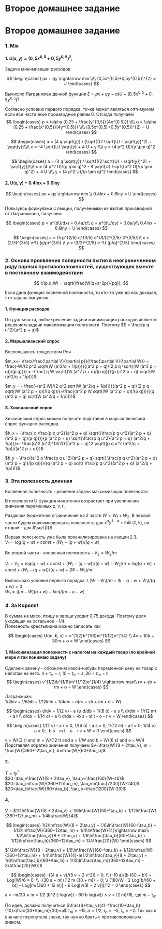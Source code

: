 # Второе домашнее задание

# Второе домашнее задание

###  1.  Mix 
#### 1. $U(x,y)=(0,5x^{0,5}+0,5y^{0,5})^{2}$;
Задача минимизации расходов: 

$$
\begin{cases} px + qy \rightarrow min \\\\
(0,5x^{0,5}+0,5y^{0,5})^{2} = U \end{cases}
$$

Вычислю Лагранжиан данной функции
$\xi = px + qy - \alpha(U - (0,5x^{0,5}+0,5y^{0,5})^{2}$

Согласно условию первого порядка, точка может являться оптимумом если все частичные производные равны 0. Отсюда получаем
$$
\begin{cases} p = \alpha (0.25 + \frac{y^{0,5}}{4x^{0.5}}) \\\\
q = \alpha (0.25 + \frac{x^{0,5}}{4y^{0.5}}) \\\\
(0,5x^{0,5}+0,5y^{0,5})^{2} = U \end{cases}
$$

$$
\begin{cases}
a = (4 q \sqrt{y}) / (\sqrt{((2 \sqrt{U} - \sqrt{y})^2) + \sqrt(y)}\\\\
x = -4 \sqrt{U} \sqrt{y} + 4 U + y \\\\
y = (4 p^2 U)/(p \pm q)^2
\end{cases}
$$

$$
\begin{cases}
a = (4 q \sqrt{y}) / \sqrt{((2 \sqrt{U} - \sqrt{y})^2) + \sqrt{y})}\\\\
x = (4 p^2 U)/(p \pm q)^2 - 8 \sqrt{U} \sqrt{(p^2 U)/(p \pm q)^2} + 4 U \\\\
y = (4 p^2 U)/(p \pm q)^2
\end{cases}
$$

#### 2. U(x, y) = 0.4lnx + 0.6lny

$$
\begin{cases} px + qy \rightarrow min \\
 0.4lnx + 0.6lny = U \end{cases}
$$

Пользуясь формулами с лекции, полученными из взятия производной от Лагранжиана, получаем:

$$
\begin{cases}
p = a*(dU/dx) = 0.4a/x\\
q = a*(dU/dy) = 0.6a/y\\
0.4lnx + 0.6lny = U
\end{cases}
$$

$$
\begin{cases}
a = (5 p^{2/5} q^{3/5} e^U)/(2^{2/5} 3^{3/5})\\
x = (2/3)^{3/5} e^U (q/p)^{3/5} \\
y = (3/2)^{2/5} e ^U (p/q)^{2/5}
\end{cases}
$$

###  2. Основа проявления полярности бытия в неограниченном ряду парных противоположностей, существующих вместе в постоянном взаимодействии
$$
V(p,q,W) = \sqrt{\frac{W(q+a^2p)}{pq}},
$$

Если дана функция косвенной полезности, то кто-то уже до нас доказал, что задача выпуклая.

#### 1. Функция расходов
По дуальности, любое решение задачи минимизации расходов является решением задачи максимизации полезности. Поэтому $E = \frac{p q u^2}{a^2 p + q}$

#### 2. Маршалианский спрос
Воспользуюсь тождеством Роя

$m_x=- \frac{\frac{\partial V}{\partial p}}{\frac{\partial V}{\partial W}}  = \frac{-W/(2 p^2 \sqrt{W (a^2/q + 1/p)})}{(a^2 p + q)/(2 p q \sqrt{(W (a^2 p + q))/(p q)})} = -\frac{  q W \sqrt{(W (a^2 p + q)/(p q))}}{p (a^2 p + q) \sqrt{W (a^2/q + 1/p)}}$

$m_y = - \frac{-(a^2 W)/(2 q^2 sqrt(W (a^2/q + 1/p)))}{(a^2 p + q)/(2 p q sqrt((W (a^2 p + q))/(p q)))}=\frac{(a^2 p W sqrt((W (a^2 p + q))/(p q)))}{(q (a^2 p + q) sqrt(W (a^2/q + 1/p)))}$

#### 3. Хиксианский спрос

Хиксианский спрос можно получить подставив в маршаллианский спрос функцию расходов.

$h_x = -\frac{  q \frac{p q u^2}{a^2 p + q} \sqrt{(\frac{p q u^2}{a^2 p + q} (a^2 p + q)/(p q))}}{p (a^2 p + q) \sqrt{\frac{p q u^2}{a^2 p + q} (a^2/q + 1/p)}}=- \frac{q^2 (u^2)^(3/2)}{(a^2 p + q)^2 \sqrt{(p q u^2 (a^2/q + 1/p))/(a^2 p + q)}}$

$h_y = \frac{(a^2 p  \frac{p q u^2}{a^2 p + q} sqrt(( \frac{p q u^2}{a^2 p + q} (a^2 p + q))/(p q)))}{(q (a^2 p + q) sqrt( \frac{p q u^2}{a^2 p + q} (a^2/q + 1/p)))}$
### 3. Эта полезность длинная 
Косвенная полезность - решение задачи максимизации полезности.

В полезности U функция монотонно возрастает при увеличении значения переменных z, v, t. 

Разделим бюджетное ограничение на 2 части $W = W_1 + W_2$. В первой части будем максимизировать полезность для $x^ \alpha y ^{1 - \alpha} + \min (z, v)$, во второй - для $\sqrt{t}$.

Первая полезность уже была проанализирована на лекции 2.3. \
$V_1 = log(q+w) + const+(W_1-(q+w))/(q+w)$

Во второй части - косвенная полезность - $V_2 = W_2 / m$

$V_1 + V_2 = log(q+w) + const+(W_1-(q+w))/(q+w) + W_2 / m = log(q+w) + const+(W_1-(q+w))/(q+w) + (W - W_1) / m$

Выписываю условие первого порядка: \ 
$(W - W_1)/m + (k - q - w + W_1)/(q + w)=0$ \
$W_1 = ((m - W) (q + w) - k m)/(m - q - w)$



### 4. За Короля! 

В сумме на мясо, птицу и овощи уходит 0,75 дохода. Поэтому доля уходящая на остальное - 1/4. \
Полезность крестьянина можно записать как 

$$
\begin{cases}
U(m, b, v) = v^{1/2}b^{1/6}m^{1/12}o^{1/4} \\
4v + 10b + 30m + o = W
\end{cases}
$$

#### 1. Максимизация полезности с налогом на каждый товар (по крайней мере я так понимаю задачу)

Сделаем замену - обозначим какой-нибудь переменной цену на товар с налогом на него. $4+\tau_v = r, 10+\tau_b=s, 30+\tau_m=t$
$$
\begin{cases}
v^{1/2}b^{1/6}m^{1/12}o^{1/4} \rightarrow max\\
rv + sb + tm + o = W
\end{cases}
$$

Лагранжиан: \
$1/2lnv + 1/6lnb + 1/12lnm + 1/4lno - a(rv + sb + tm + o - W)$

$$
\begin{cases}
d/dv = 1/(2 v) - a r\\
d/db = 1/(6 b) - a s \\
d/dm = 1/(12 m) - a t \\
d/do = 1/(4 o) - a \\
d/da = -b s - m t - o - r v + W
\end{cases}
$$

$$
\begin{cases}
1/(2 v) - a r = 0;
1/(6 b) - a s = 0;
1/(12 m) - a t = 0;
1/(4 o) - a = 0;
-b s - m t - o - r v + W = 0
\end{cases}
$$

v = W/(2 r) and m = W/(12 t) and a = 1/W and b = W/(6 s) and o = W/4 \
Подставляя обратно значения получаем $v=\frac{W}{8 + 2\tau_v}, m = \frac{W}{360+12\tau_m}, b=\frac{W}{60+\tau_b}$
#### 2.
$T = ty^*$ \
$20=\tau_v\frac{W}{8 + 2\tau_v}, \tau_v=\frac{160}{W-40}$ \
$20=\tau_m\frac{W}{360+12\tau_m}, \tau_m=\frac{7200}{W-240}$ \
$20=\tau_b\frac{W}{60+\tau_b}, \tau_b=\frac{1200}{W-20}$ 

#### 4.

V = $1/2ln\frac{W}{8 + 2\tau_v} + 1/6ln\frac{W}{60+\tau_b} + 1/12ln\frac{W}{360+12\tau_m} + 1/4ln\frac{W}{4}$

$$
\begin{cases}
1/2\ln\frac{W}{8 + 2\tau_v} + 1/6\ln\frac{W}{60+\tau_b} + 1/12\ln\frac{W}{360+12\tau_m} + 1/4\ln\frac{W}{4}\rightarrow max\\
1/2\ln\frac{\tau_v}{8 + 2\tau_v} + 1/6\ln\frac{\tau_b}{60+\tau_b} + 1/12\ln\frac{\tau_b}{360+12\tau_m} = 3/4\frac{20}{W}
\end{cases}
$$

$1/2\ln\frac{W}{8 + 2\tau_v} + 1/6\ln\frac{W}{60+\tau_b} + 1/12\ln\frac{W}{360+12\tau_m} + 1/4\ln\frac{W}{4}-a(1/2\ln\frac{\tau_v}{8 + 2\tau_v} + 1/6\ln\frac{\tau_b}{60+\tau_b} + 1/12\ln\frac{\tau_m}{360+12\tau_m} - 3/4\frac{20}{W})$


$$
\begin{cases}
-((4 a + v)/(8 v + 2 v^2)) = 0; \\
(-10 a)/(b (60 + b)) + Log[W]/6 = 0; \\
-(30 a + m)/(12 m (30 + m)) = 0; \\
(180/W - 2 Log[b/(60 + b)] - Log[m/(360 + 12 m)] - 6 Log[v/(8 + 2 v)])/12 = 0
\end{cases}
$$

a = -m/30 ∧ m = 1/2 (b^2 (-log(w)) - 60 b log(w)) ∧ v = (2 m)/15, где $m - \tau_m$

По идее, должно получиться 
$\frac{4+\tau_v}{4}=\frac{10+\tau_b}{10}=\frac{30+\tau_m}{30}=a$
$\tau_m=-15, a=1/2, \tau_b=-5, \tau_v=-2$. Так как я вначале перепутала знаки, тау нужно брать с противоположным знаком.
